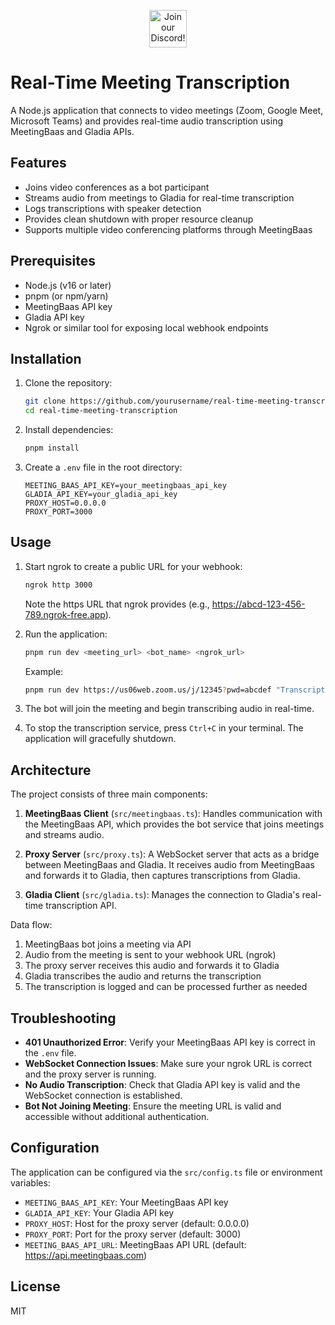 <p align="center"><a href="https://discord.com/invite/dsvFgDTr6c"><img height="60px" src="https://user-images.githubusercontent.com/31022056/158916278-4504b838-7ecb-4ab9-a900-7dc002aade78.png" alt="Join our Discord!"></a></p>

# Real-Time Meeting Transcription

A Node.js application that connects to video meetings (Zoom, Google Meet, Microsoft Teams) and provides real-time audio transcription using MeetingBaas and Gladia APIs.

## Features

- Joins video conferences as a bot participant
- Streams audio from meetings to Gladia for real-time transcription
- Logs transcriptions with speaker detection
- Provides clean shutdown with proper resource cleanup
- Supports multiple video conferencing platforms through MeetingBaas

## Prerequisites

- Node.js (v16 or later)
- pnpm (or npm/yarn)
- MeetingBaas API key
- Gladia API key
- Ngrok or similar tool for exposing local webhook endpoints

## Installation

1. Clone the repository:

   ```bash
   git clone https://github.com/yourusername/real-time-meeting-transcription.git
   cd real-time-meeting-transcription
   ```

2. Install dependencies:

   ```bash
   pnpm install
   ```

3. Create a `.env` file in the root directory:
   ```
   MEETING_BAAS_API_KEY=your_meetingbaas_api_key
   GLADIA_API_KEY=your_gladia_api_key
   PROXY_HOST=0.0.0.0
   PROXY_PORT=3000
   ```

## Usage

1. Start ngrok to create a public URL for your webhook:

   ```bash
   ngrok http 3000
   ```

   Note the https URL that ngrok provides (e.g., https://abcd-123-456-789.ngrok-free.app).

2. Run the application:

   ```bash
   pnpm run dev <meeting_url> <bot_name> <ngrok_url>
   ```

   Example:

   ```bash
   pnpm run dev https://us06web.zoom.us/j/12345?pwd=abcdef "Transcription Bot" https://abcd-123-456-789.ngrok-free.app
   ```

3. The bot will join the meeting and begin transcribing audio in real-time.

4. To stop the transcription service, press `Ctrl+C` in your terminal. The application will gracefully shutdown.

## Architecture

The project consists of three main components:

1. **MeetingBaas Client** (`src/meetingbaas.ts`): Handles communication with the MeetingBaas API, which provides the bot service that joins meetings and streams audio.

2. **Proxy Server** (`src/proxy.ts`): A WebSocket server that acts as a bridge between MeetingBaas and Gladia. It receives audio from MeetingBaas and forwards it to Gladia, then captures transcriptions from Gladia.

3. **Gladia Client** (`src/gladia.ts`): Manages the connection to Gladia's real-time transcription API.

Data flow:

1. MeetingBaas bot joins a meeting via API
2. Audio from the meeting is sent to your webhook URL (ngrok)
3. The proxy server receives this audio and forwards it to Gladia
4. Gladia transcribes the audio and returns the transcription
5. The transcription is logged and can be processed further as needed

## Troubleshooting

- **401 Unauthorized Error**: Verify your MeetingBaas API key is correct in the `.env` file.
- **WebSocket Connection Issues**: Make sure your ngrok URL is correct and the proxy server is running.
- **No Audio Transcription**: Check that Gladia API key is valid and the WebSocket connection is established.
- **Bot Not Joining Meeting**: Ensure the meeting URL is valid and accessible without additional authentication.

## Configuration

The application can be configured via the `src/config.ts` file or environment variables:

- `MEETING_BAAS_API_KEY`: Your MeetingBaas API key
- `GLADIA_API_KEY`: Your Gladia API key
- `PROXY_HOST`: Host for the proxy server (default: 0.0.0.0)
- `PROXY_PORT`: Port for the proxy server (default: 3000)
- `MEETING_BAAS_API_URL`: MeetingBaas API URL (default: https://api.meetingbaas.com)

## License

MIT
